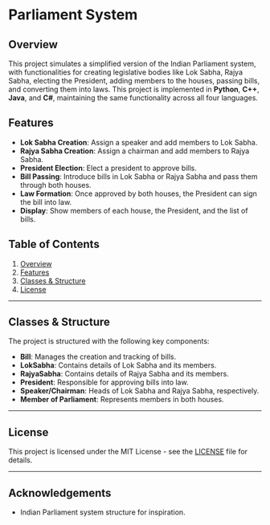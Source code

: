 # Parliament System

## Overview

This project simulates a simplified version of the Indian Parliament system, with functionalities for creating legislative bodies like Lok Sabha, Rajya Sabha, electing the President, adding members to the houses, passing bills, and converting them into laws. This project is implemented in **Python**, **C++**, **Java**, and **C#**, maintaining the same functionality across all four languages.

## Features
- **Lok Sabha Creation**: Assign a speaker and add members to Lok Sabha.
- **Rajya Sabha Creation**: Assign a chairman and add members to Rajya Sabha.
- **President Election**: Elect a president to approve bills.
- **Bill Passing**: Introduce bills in Lok Sabha or Rajya Sabha and pass them through both houses.
- **Law Formation**: Once approved by both houses, the President can sign the bill into law.
- **Display**: Show members of each house, the President, and the list of bills.

## Table of Contents
1. [Overview](#overview)
2. [Features](#features)
3. [Classes & Structure](#classes--structure)
4. [License](#license)

---

## Classes & Structure

The project is structured with the following key components:

- **Bill**: Manages the creation and tracking of bills.
- **LokSabha**: Contains details of Lok Sabha and its members.
- **RajyaSabha**: Contains details of Rajya Sabha and its members.
- **President**: Responsible for approving bills into law.
- **Speaker/Chairman**: Heads of Lok Sabha and Rajya Sabha, respectively.
- **Member of Parliament**: Represents members in both houses.

---

## License

This project is licensed under the MIT License - see the [LICENSE](LICENSE) file for details.

---

## Acknowledgements

- Indian Parliament system structure for inspiration.
